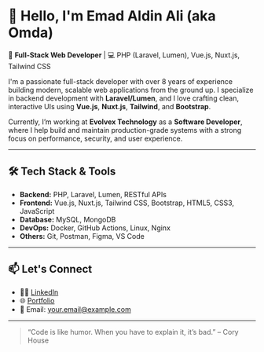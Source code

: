# 👋 Hello, I'm Emad Aldin Ali (aka Omda)

🚀 **Full-Stack Web Developer** | 💻 PHP (Laravel, Lumen), Vue.js, Nuxt.js, Tailwind CSS

I'm a passionate full-stack developer with over 8 years of experience building modern, scalable web applications from the ground up. I specialize in backend development with **Laravel/Lumen**, and I love crafting clean, interactive UIs using **Vue.js**, **Nuxt.js**, **Tailwind**, and **Bootstrap**.

Currently, I’m working at **Evolvex Technology** as a **Software Developer**, where I help build and maintain production-grade systems with a strong focus on performance, security, and user experience.

---

## 🛠 Tech Stack & Tools

- **Backend:** PHP, Laravel, Lumen, RESTful APIs
- **Frontend:** Vue.js, Nuxt.js, Tailwind CSS, Bootstrap, HTML5, CSS3, JavaScript
- **Database:** MySQL, MongoDB
- **DevOps:** Docker, GitHub Actions, Linux, Nginx
- **Others:** Git, Postman, Figma, VS Code

---

## 📫 Let's Connect

- 🧑‍💼 [LinkedIn](https://www.linkedin.com/in/YOUR-LINKEDIN)  
- 🌐 [Portfolio](https://your-portfolio-link.com)  
- 📧 Email: your.email@example.com

---

> “Code is like humor. When you have to explain it, it’s bad.” – Cory House

<!---
omdasoft/omdasoft is a ✨ special ✨ repository because its `README.md` (this file) appears on your GitHub profile.
You can click the Preview link to take a look at your changes.
--->
